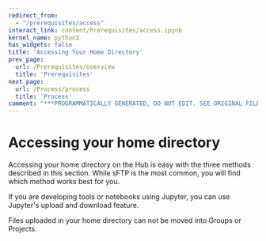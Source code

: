 ```yaml
---
redirect_from:
  - "/prerequisites/access"
interact_link: content/Prerequisites/access.ipynb
kernel_name: python3
has_widgets: false
title: 'Accessing Your Home Directory'
prev_page:
  url: /Prerequisites/overview
  title: 'Prerequisites'
next_page:
  url: /Process/process
  title: 'Process'
comment: "***PROGRAMMATICALLY GENERATED, DO NOT EDIT. SEE ORIGINAL FILES IN /content***"
---
```


# Accessing your home directory

Accessing your home directory on the Hub is easy with the three methods described in this section. While sFTP is the most common, you will find which method works best for you.

If you are developing tools or notebooks using Jupyter, you can use Jupyter's upload and download feature.  

Files uploaded in your home directory can not be moved into Groups or Projects.


